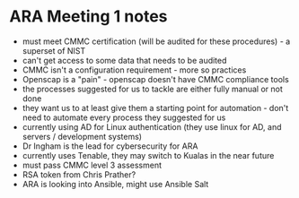 # ARA Meeting 1 notes
* must meet CMMC certification (will be audited for these procedures) - a superset of NIST 
* can't get access to some data that needs to be audited 
* CMMC isn't a configuration requirement - more so practices 
* Openscap is a "pain" - openscap doesn't have CMMC compliance tools
* the processes suggested for us to tackle are either fully manual or not done 
* they want us to at least give them a starting point for automation - don't need to automate every process they suggested for us 
* currently using AD for Linux authentication (they use linux for AD, and servers / development systems)
* Dr Ingham is the lead for cybersecurity for ARA 
* currently uses Tenable, they may switch to Kualas in the near future 
* must pass CMMC level 3 assessment 
* RSA token from Chris Prather? 
* ARA is looking into Ansible, might use Ansible Salt 
